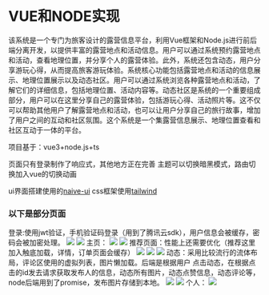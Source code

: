 # VUE和NODE实现
该系统是一个专门为旅客设计的露营信息平台，利用Vue框架和Node.js进行前后端分离开发，以提供丰富的露营地点和活动信息。用户可以通过系统预约露营地点和活动，查看地理位置，并分享个人的露营体验。此外，系统还包含动态，用户分享游玩心得，从而提高旅客游玩体验。系统核心功能包括露营地点和活动的信息展示、地理位置展示以及动态社区。用户可以通过系统浏览各种露营地点和活动，了解它们的详细信息，包括地理位置、活动内容等。动态社区是系统的一个重要组成部分，用户可以在这里分享自己的露营体验，包括游玩心得、活动照片等。这不仅可以帮助其他用户了解露营地点和活动，也可以让用户分享自己的旅行故事，增加了用户之间的互动和社区氛围。这个系统是一个集露营信息展示、地理位置查看和社区互动于一体的平台。

项目基于：vue3+node.js+ts

页面只有登录制作了响应式，其他地方正在完善
主题可以切换暗黑模式，路由切换加入vue的切换动画

ui界面搭建使用的[naive-ui](https://www.naiveui.com/zh-CN/light)
css框架使用[tailwind](https://tailwind.nodejs.cn/)

### 以下是部分页面
登录:使用jwt验证，手机验证码登录（用到了腾讯云sdk），用户信息会被缓存，密码会被加密处理。
![](https://github.com/mayfwl/whmc/raw/main/img/1.png)
![](https://github.com/mayfwl/whmc/raw/main/img/2.png)
主页：
![](https://github.com/mayfwl/whmc/raw/main/img/3.png)
![](https://github.com/mayfwl/whmc/raw/main/img/5.png)
推荐页面：性能上还需要优化（推荐这里加入触底加载，详情，订单页面会缓存）
![](https://github.com/mayfwl/whmc/raw/main/img/4.png)
![](https://github.com/mayfwl/whmc/raw/main/img/6.png)
![](https://github.com/mayfwl/whmc/raw/main/img/7.png)
动态：采用比较流行的流体布局，评论区使用的虚拟列表，图片懒加载。后端是根据用户
点击动态，在根据点击的id发去请求获取发布人的信息，动态所有图片，动态点赞信息，动态评论等，node后端用到了promise，发布图片存储到本地。
![](https://github.com/mayfwl/whmc/raw/main/img/9.png)
![](https://github.com/mayfwl/whmc/raw/main/img/11.png)
个人：
![](https://github.com/mayfwl/whmc/raw/main/img/10.png)
